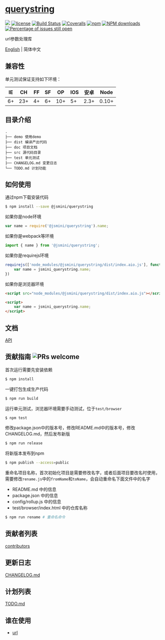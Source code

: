 # [querystring](https://github.com/jsmini/querystring) 
[![](https://img.shields.io/badge/Powered%20by-jslib%20querystring-brightgreen.svg)](https://github.com/yanhaijing/jslib-querystring)
[![license](https://img.shields.io/badge/license-MIT-blue.svg)](https://github.com/jsmini/querystring/blob/master/LICENSE)
[![Build Status](https://travis-ci.org/jsmini/querystring.svg?branch=master)](https://travis-ci.org/jsmini/querystring)
[![Coveralls](https://img.shields.io/coveralls/jsmini/querystring.svg)](https://coveralls.io/github/jsmini/querystring)
[![npm](https://img.shields.io/badge/npm-0.6.2-orange.svg)](https://www.npmjs.com/package/@jsmini/querystring)
[![NPM downloads](http://img.shields.io/npm/dm/@jsmini/querystring.svg?style=flat-square)](http://www.npmtrends.com/@jsmini/querystring)
[![Percentage of issues still open](http://isitmaintained.com/badge/open/jsmini/querystring.svg)](http://isitmaintained.com/project/jsmini/querystring "Percentage of issues still open")

url参数处理库

[English](./README.md) | 简体中文

## 兼容性
单元测试保证支持如下环境：

| IE   | CH   | FF   | SF   | OP   | IOS  | 安卓   | Node  |
| ---- | ---- | ---- | ---- | ---- | ---- | ---- | ----- |
| 6+   | 23+  | 4+   | 6+   | 10+  | 5+   | 2.3+ | 0.10+ |

## 目录介绍

```
.
├── demo 使用demo
├── dist 编译产出代码
├── doc 项目文档
├── src 源代码目录
├── test 单元测试
├── CHANGELOG.md 变更日志
└── TODO.md 计划功能
```

## 如何使用
通过npm下载安装代码

```bash
$ npm install --save @jsmini/querystring
```

如果你是node环境

```js
var name = require('@jsmini/querystring').name;
```

如果你是webpack等环境

```js
import { name } from '@jsmini/querystring';
```

如果你是requirejs环境

```js
requirejs(['node_modules/@jsmini/querystring/dist/index.aio.js'], function (jsmini_querystring) {
    var name = jsmini_querystring.name;
})
```

如果你是浏览器环境

```html
<script src="node_modules/@jsmini/querystring/dist/index.aio.js"></script>

<script>
    var name = jsmini_querystring.name;
</script>
```

## 文档
[API](https://github.com/jsmini/querystring/blob/master/doc/api.md)

## 贡献指南 ![PRs welcome](<https://img.shields.io/badge/PRs-welcome-brightgreen.svg>)
首次运行需要先安装依赖

```bash
$ npm install
```

一键打包生成生产代码

```bash
$ npm run build
```

运行单元测试，浏览器环境需要手动测试，位于`test/browser`

```bash
$ npm test
```

修改package.json中的版本号，修改README.md中的版本号，修改CHANGELOG.md，然后发布新版

```bash
$ npm run release
```

将新版本发布到npm

```bash
$ npm publish --access=public
```

重命名项目名称，首次初始化项目是需要修改名字，或者后面项目要改名时使用，需要修改`rename.js`中的`fromName`和`toName`，会自动重命名下面文件中的名字

- README.md 中的信息
- package.json 中的信息
- config/rollup.js 中的信息
- test/browser/index.html 中的仓库名称

```bash
$ npm run rename # 重命名命令
```

## 贡献者列表
[contributors](https://github.com/jsmini/querystring/graphs/contributors)

## 更新日志
[CHANGELOG.md](https://github.com/jsmini/querystring/blob/master/CHANGELOG.md)

## 计划列表
[TODO.md](https://github.com/jsmini/querystring/blob/master/TODO.md)

## 谁在使用

- [url](https://github.com/jsmini/url)
